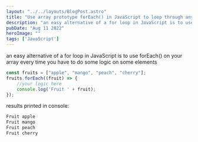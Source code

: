```yaml
---
layout: "../../layouts/BlogPost.astro"
title: "Use array prototype forEach() in JavaScript to loop through any array"
description: "an easy alternative of a for loop in JavaScript is to use forEach() on your array every time you have to do some logic on some elements"
pubDate: "Aug 11 2022"
heroImage: ""
tags: ['JavaScript']
--- 
```


an easy alternative of a for loop in JavaScript is to use forEach() on your array every time you have to do some logic on some elements

```javascript
const fruits = ["apple", "mango", "peach", "cherry"];
fruits.forEach((fruit) => {
    //your logic here
    console.log('Fruit ' + fruit);
});
```

results printed in console:

```bash
Fruit apple
Fruit mango
Fruit peach
Fruit cherry
```